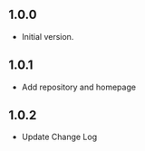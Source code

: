 ## 1.0.0

- Initial version.

## 1.0.1

- Add repository and homepage

## 1.0.2

- Update Change Log